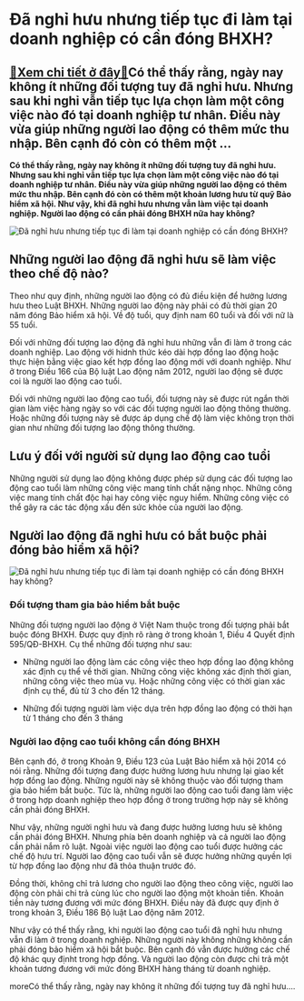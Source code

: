 Đã nghỉ hưu nhưng tiếp tục đi làm tại doanh nghiệp có cần đóng BHXH?
====================================================================

[:gift:Xem chi tiết ở đây:gift:](https://hddtvn.com/da-nghi-huu-nhung-tiep-tuc-di-lam-tai-doanh-nghiep-co-can-dong-bhxh/)Có thể thấy rằng, ngày nay không ít những đối tượng tuy đã nghỉ hưu. Nhưng sau khi nghỉ vẫn tiếp tục lựa chọn làm một công việc nào đó tại doanh nghiệp tư nhân. Điều này vừa giúp những người lao động có thêm mức thu nhập. Bên cạnh đó còn có thêm một …
-----------------------------------------------------------------------------------------------------------------------------------------------------------------------------------------------------------------------------------------------------------

**Có thể thấy rằng, ngày nay không ít những đối tượng tuy đã nghỉ hưu. Nhưng sau khi nghỉ vẫn tiếp tục lựa chọn làm một công việc nào đó tại doanh nghiệp tư nhân. Điều này vừa giúp những người lao động có thêm mức thu nhập. Bên cạnh đó còn có thêm một khoản lương hưu từ quỹ Bảo hiểm xã hội. Như vậy, khi đã nghỉ hưu nhưng vẫn làm việc tại doanh nghiệp. Người lao động có cần phải đóng BHXH nữa hay không?**


![Đã nghỉ hưu nhưng tiếp tục đi làm tại doanh nghiệp có cần đóng BHXH?](https://hddtvn.com/wp-content/uploads/2021/01/senior-couple-sitting-bench_13339-240678.jpg)


Những người lao động đã nghỉ hưu sẽ làm việc theo chế độ nào?
-------------------------------------------------------------


Theo như quy định, những người lao động có đủ điều kiện để hưởng lương hưu theo Luật BHXH. Những người lao động này phải có đủ thời gian 20 năm đóng Bảo hiểm xã hội. Về độ tuổi, quy định nam 60 tuổi và đối với nữ là 55 tuổi.


Đối với những đối tượng lao động đã nghỉ hưu những vẫn đi làm ở trong các doanh nghiệp. Lao động với hidnh thức kéo dài hợp đồng lao động hoặc thực hiện bằng việc giao kết hợp đồng lao động mới với doanh nghiệp. Như ở trong Điều 166 của Bộ luật Lao động năm 2012, người lao động sẽ được coi là người lao động cao tuổi.


Đối với những người lao động cao tuổi, đối tượng này sẽ được rút ngắn thời gian làm việc hàng ngày so với các đối tượng người lao động thông thường. Hoặc những đối tượng này sẽ được áp dụng chế độ làm việc không trọn thời gian như những đối tượng lao động thông thường.


Lưu ý đối với người sử dụng lao động cao tuổi
---------------------------------------------


Những người sử dụng lao động không được phép sử dụng các đối tượng lao động cao tuổi làm những công việc mang tính chất nặng nhọc. Những công việc mang tính chất độc hại hay công việc nguy hiểm. Những công việc có thể gây ra các tác động xấu đến sức khỏe của người lao động.


Người lao động đã nghỉ hưu có bắt buộc phải đóng bảo hiểm xã hội?
-----------------------------------------------------------------


![Đã nghỉ hưu nhưng tiếp tục đi làm tại doanh nghiệp có cần đóng BHXH hay không?](https://hddtvn.com/wp-content/uploads/2021/01/nguoi-cao-tuoi-1221.jpg)


### Đối tượng tham gia bảo hiểm bắt buộc


Những đối tượng người lao động ở Việt Nam thuộc trong đối tượng phải bắt buộc đóng BHXH. Được quy định rõ ràng ở trong khoản 1, Điều 4 Quyết định 595/QĐ-BHXH. Cụ thể những đối tượng như sau:




* Những người lao động làm các công việc theo hợp đồng lao động không xác định cụ thể về thời gian. Những công việc không xác định thời gian, những công việc theo mùa vụ. Hoặc những công việc có thời gian xác định cụ thể, đủ từ 3 cho đến 12 tháng.

* Những đối tượng người làm việc dựa trên hợp đồng lao động có thời hạn từ 1 tháng cho đến 3 tháng



### Người lao động cao tuổi không cần đóng BHXH


Bên cạnh đó, ở trong Khoản 9, Điều 123 của Luật Bảo hiểm xã hội 2014 có nói rằng. Những đối tượng đang được hưởng lương hưu nhưng lại giao kết hợp đồng lao động. Những người này sẽ không thuộc vào đối tượng tham gia bảo hiểm bắt buộc. Tức là, những người lao động cao tuổi đang làm việc ở trong hợp doanh nghiệp theo hợp đồng ở trong trường hợp này sẽ không cần phải đóng BHXH.


Như vậy, những người nghỉ hưu và đang được hưởng lương hưu sẽ không cần phải đóng BHXH. Nhưng phía bên doanh nghiệp và cả người lao động cần phải nắm rõ luật. Ngoài việc người lao động cao tuổi được hưởng các chế độ hưu trí. Người lao động cao tuổi vẫn sẽ được hưởng những quyền lợi từ hợp đồng lao động như đã thỏa thuận trước đó.


Đồng thời, không chỉ trả lương cho người lao động theo công việc, người lao động còn phải chi trả cùng lúc cho người lao động một khoản tiền. Khoản tiền này tương đương với mức đóng BHXH. Điều này đã được quy định ở trong khoản 3, Điều 186 Bộ luật Lao động năm 2012.


Như vậy có thể thấy rằng, khi người lao động cao tuổi đã nghỉ hưu nhưng vẫn đi làm ở trong doanh nghiệp. Những người này không những không cần phải đóng bảo hiểm xã hội bắt buộc. Bên cạnh đó vẫn được hưởng các chế độ khác quy địnht trong hợp đồng. Và người lao động còn được chi trả một khoản tương đương với mức đóng BHXH hàng tháng từ doanh nghiệp.


moreCó thể thấy rằng, ngày nay không ít những đối tượng tuy đã nghỉ hưu….

